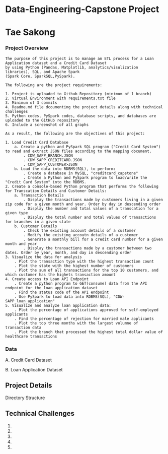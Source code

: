 # Data-Engineering-Capstone Project
# Tae Sakong

### Project Overview

    The purpose of this project is to manage an ETL process for a Loan Application dataset and a Credit Card Dataset
    by using Python (Pandas, Matplotlib, analytics/visulization libraries), SQL, and Apache Spark 
    (Spark Core, SparkSQL,PySpark).

    The following are the project requirements:

    1. Project is uploaded to Github Repository (minimum of 1 branch)
    2. Virtual Environment with requirements.txt file
    3. Minimum of 3 commits
    4. Readme.md file dcoumenting the project details along with technical challenges
    5. Python codes, PySpark codes, database scripts, and databases are uploaded to the GitHub repository
    6. Include a screenshot of all graphs

    As a result, the following are the objectives of this project:

    1. Load Credit Card Database
        a. Create a python and PySpark SQL program ("Credit Card System") to read and extract JSON files according to the mapping document.
            . CDW_SAPP_BRANCH.JSON
            . CDW_SAPP_CREDITCARD.JSON
            . CDW_SAPP_CUSTOMER>JSON
        b. Load the data into RDBMS(SQL), to perform:
            . Create a database in MySQL, "creditcard_capstone"
            . Create a Python and PySpark program to load/write the "Credit Card System" into the RDBMS.
    2. Create a console-based Python program that performs the following for Transcation Details and Customer Details:
        a. Transaction Details
            . Display the transactions made by customers living in a given zip code for a given month and year. Order by day in descending order
            . Display the number and total values of a transcation for a given type
            . Display the total number and total values of transactions for branches in a given state
        b. Customer Details
            . Check the existing account details of a customer
            . Modify the existing accoutn details of a customer
            . Generate a monthly bill for a credit card number for a given month and year
            . Display the transactions made by a customer between two dates. Order by year, month, and day in descending order
    3. Visualize the data for analysis
        . Plot the transaction type with the highest transaction count
        . Plot the state with the highest number of customers
        . Plot the sum of all transactions for the top 10 customers, and which customer has the highets transaction amount
    4. Create access to Loan API Endpoint
        . Create a python program to GET(consume) data from the API endpoint for the loan application dataset
        . Find the status code of the API endpoint
        . Use PySpark to load data into RDBMS(SQL), "CDW-SAPP_loan_application"
    5. Visualize and analyze loan application data:
        . Plot the percentage of applications approved for self-employed applicants
        . Find the percentage of rejection for married male applicants
        . Plot the top three months with the largest volumne of transaction data
        . Plot the branch that processed the highest total dollar value of healthcare transactions
### Data

A. Credit Card Dataset

B. Loan Application Dataset


## Project Details

Directory Structure

## Technical Challenges
1.
2.
3.
4.
5.
